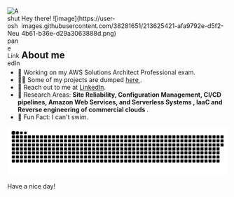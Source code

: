 
<a href="https://www.linkedin.com/in/ashutosh-neupane-7bab97161">
  <img align="left" alt="Ashutosh Neupane LinkedIn" width="32px" src="https://user-images.githubusercontent.com/38281651/213623258-4d63652f-788a-4053-96bb-568371fda63c.png" />
</a>

</br>

<div>
  Hey there! 
![image](https://user-images.githubusercontent.com/38281651/213625421-afa9792e-d5f2-4b61-b36e-d29a3063888d.png)



  <img width="400px" align="right"/>
  <h2> About me </h2>
  <ul>
<!--     <li>🔭 I’m currently working on full proof infrastructure for <a target="_blank" href="https://spaces.qualcomm.com/"> Free access to research papers / journals </a>.</li> -->
    <li>🧐 Working on my AWS Solutions Architect Professional exam.</li>
    <li>👨‍💻 Some of my projects are dumped <a href="https://github.com/adhinneupane"> here </a>.</li>
    <li>📝 Reach out to me at <a href="https://www.linkedin.com/in/ashutosh-neupane-7bab97161">LinkedIn</a>.</li>
    <li>💬 Research Areas: <strong> Site Reliability, Configuration Management, CI/CD pipelines, Amazon Web Services, and Serverless Systems , IaaC and Reverse engineering of commercial clouds </strong>.</li>
    <li>🎉 Fun Fact: I can't swim. </li>
  </ul>
</div>



<a href="https://github.com/adhinneupane"><img src="contributions.svg"></a>



Have a nice day!
